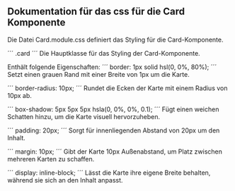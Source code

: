 ## Dokumentation für das css für die Card Komponente

Die Datei Card.module.css definiert das Styling für die Card-Komponente.

´´´
.card
´´´
Die Hauptklasse für das Styling der Card-Komponente.


Enthält folgende Eigenschaften:
´´´
border: 1px solid hsl(0, 0%, 80%);
´´´
Setzt einen grauen Rand mit einer Breite von 1px um die Karte.


´´´
border-radius: 10px;
´´´
Rundet die Ecken der Karte mit einem Radius von 10px ab.


´´´
box-shadow: 5px 5px 5px hsla(0, 0%, 0%, 0.1);
´´´
Fügt einen weichen Schatten hinzu, um die Karte visuell hervorzuheben.


´´´
padding: 20px;
´´´
Sorgt für innenliegenden Abstand von 20px um den Inhalt.


´´´
margin: 10px;
´´´
Gibt der Karte 10px Außenabstand, um Platz zwischen mehreren Karten zu schaffen.


´´´
display: inline-block;
´´´
Lässt die Karte ihre eigene Breite behalten, während sie sich an den Inhalt anpasst.